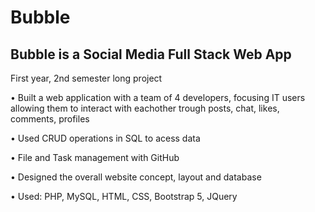 # Bubble
## Bubble is a Social Media Full Stack Web App
First year, 2nd semester long project

• Built a web application with a team of 4 developers, focusing IT users allowing them to interact with eachother trough posts, chat,
likes, comments, profiles

• Used CRUD operations in SQL to acess data

• File and Task management with GitHub

• Designed the overall website concept, layout and database

• Used: PHP, MySQL, HTML, CSS, Bootstrap 5, JQuery
